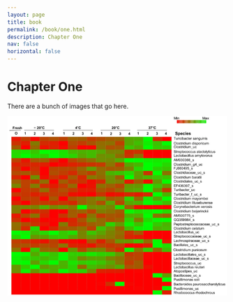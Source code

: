 ```yaml
---
layout: page
title: book
permalink: /book/one.html
description: Chapter One
nav: false
horizontal: false
---
```


# Chapter One

There are a bunch of images that go here.

![Chapter One Heatmap](/assets/img/ChapterOneHeatmap.png)

